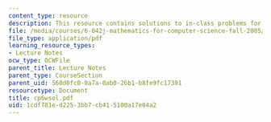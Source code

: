 ```yaml
---
content_type: resource
description: This resource contains solutions to in-class problems for week 6, wednesday.
file: /media/courses/6-042j-mathematics-for-computer-science-fall-2005/1cdf781ed2253bb7cb415100a17e04a2_cp6wsol.pdf
file_type: application/pdf
learning_resource_types:
- Lecture Notes
ocw_type: OCWFile
parent_title: Lecture Notes
parent_type: CourseSection
parent_uid: 560d0fc0-0a7a-0ab0-26b1-b8fe9fc17391
resourcetype: Document
title: cp6wsol.pdf
uid: 1cdf781e-d225-3bb7-cb41-5100a17e04a2
---
```

